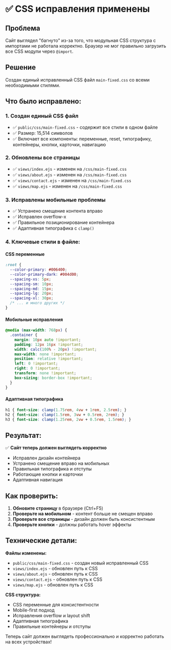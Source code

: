 # ✅ CSS исправления применены

## Проблема
Сайт выглядел "багнуто" из-за того, что модульная CSS структура с импортами не работала корректно. Браузер не мог правильно загрузить все CSS модули через `@import`.

## Решение
Создан единый исправленный CSS файл `main-fixed.css` со всеми необходимыми стилями.

## Что было исправлено:

### 1. **Создан единый CSS файл**
- ✅ `public/css/main-fixed.css` - содержит все стили в одном файле
- ✅ Размер: 15,514 символов
- ✅ Включает все компоненты: переменные, reset, типографику, контейнеры, кнопки, карточки, навигацию

### 2. **Обновлены все страницы**
- ✅ `views/index.ejs` - изменен на `/css/main-fixed.css`
- ✅ `views/about.ejs` - изменен на `/css/main-fixed.css`
- ✅ `views/contact.ejs` - изменен на `/css/main-fixed.css`
- ✅ `views/map.ejs` - изменен на `/css/main-fixed.css`

### 3. **Исправлены мобильные проблемы**
- ✅ Устранено смещение контента вправо
- ✅ Исправлен overflow-x
- ✅ Правильное позиционирование контейнера
- ✅ Адаптивная типографика с `clamp()`

### 4. **Ключевые стили в файле:**

#### CSS переменные
```css
:root {
  --color-primary: #006400;
  --color-primary-dark: #004d00;
  --spacing-xs: 5px;
  --spacing-sm: 10px;
  --spacing-md: 15px;
  --spacing-lg: 20px;
  --spacing-xl: 30px;
  /* ... и много других */
}
```

#### Мобильные исправления
```css
@media (max-width: 768px) {
  .container {
    margin: 10px auto !important;
    padding: 12px 16px !important;
    width: calc(100% - 20px) !important;
    max-width: none !important;
    position: relative !important;
    left: 0 !important;
    right: 0 !important;
    transform: none !important;
    box-sizing: border-box !important;
  }
}
```

#### Адаптивная типографика
```css
h1 { font-size: clamp(1.75rem, 4vw + 1rem, 2.5rem); }
h2 { font-size: clamp(1.5rem, 3vw + 0.5rem, 2rem); }
h3 { font-size: clamp(1.25rem, 2vw + 0.5rem, 1.5rem); }
```

## Результат:

✅ **Сайт теперь должен выглядеть корректно**
- Исправлен дизайн контейнера
- Устранено смещение вправо на мобильных
- Правильная типографика и отступы
- Работающие кнопки и карточки
- Адаптивная навигация

## Как проверить:

1. **Обновите страницу** в браузере (Ctrl+F5)
2. **Проверьте на мобильном** - контент больше не смещен вправо
3. **Проверьте все страницы** - дизайн должен быть консистентным
4. **Проверьте кнопки** - должны работать hover эффекты

## Технические детали:

**Файлы изменены:**
- `public/css/main-fixed.css` - создан новый исправленный CSS
- `views/index.ejs` - обновлен путь к CSS
- `views/about.ejs` - обновлен путь к CSS
- `views/contact.ejs` - обновлен путь к CSS
- `views/map.ejs` - обновлен путь к CSS

**CSS структура:**
- CSS переменные для консистентности
- Mobile-first подход
- Исправления overflow и layout shift
- Адаптивная типографика
- Правильные контейнеры и отступы

Теперь сайт должен выглядеть профессионально и корректно работать на всех устройствах!
